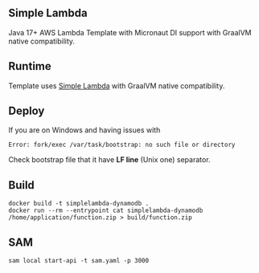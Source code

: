 ## Simple Lambda

Java 17+ AWS Lambda Template with Micronaut DI support with GraalVM native compatibility.

## Runtime

Template uses [Simple Lambda](https://github.com/GoodforGod/simple-awslambda) with GraalVM native compatibility.

## Deploy

If you are on Windows and having issues with 
```
Error: fork/exec /var/task/bootstrap: no such file or directory
```

Check bootstrap file that it have **LF line** (Unix one) separator.

## Build

```shell
docker build -t simplelambda-dynamodb .
docker run --rm --entrypoint cat simplelambda-dynamodb /home/application/function.zip > build/function.zip
```

## SAM

```shell
sam local start-api -t sam.yaml -p 3000
```